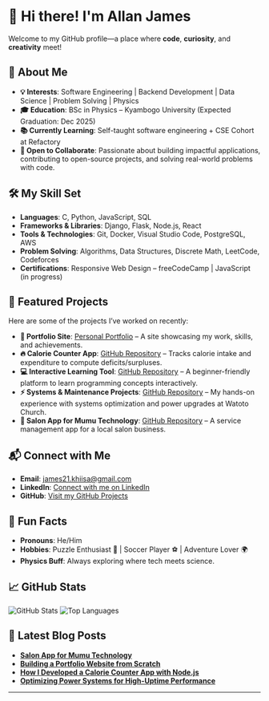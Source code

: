 
# 👋 Hi there! I'm Allan James

Welcome to my GitHub profile—a place where **code**, **curiosity**, and **creativity** meet!

## 👀 About Me

* **💡 Interests**: Software Engineering | Backend Development | Data Science | Problem Solving | Physics
* **🎓 Education**: BSc in Physics – Kyambogo University (Expected Graduation: Dec 2025)
* **📚 Currently Learning**: Self-taught software engineering + CSE Cohort at Refactory
* **🤝 Open to Collaborate**: Passionate about building impactful applications, contributing to open-source projects, and solving real-world problems with code.

## 🛠️ My Skill Set

* **Languages**: C, Python, JavaScript, SQL
* **Frameworks & Libraries**: Django, Flask, Node.js, React
* **Tools & Technologies**: Git, Docker, Visual Studio Code, PostgreSQL, AWS
* **Problem Solving**: Algorithms, Data Structures, Discrete Math, LeetCode, Codeforces
* **Certifications**: Responsive Web Design – freeCodeCamp | JavaScript (in progress)

## 🌟 Featured Projects

Here are some of the projects I’ve worked on recently:

* **🎨 Portfolio Site**: [Personal Portfolio](https://github.com/allanjames-prog/portfolio-site) – A site showcasing my work, skills, and achievements.
* **🔥 Calorie Counter App**: [GitHub Repository](https://github.com/allanjames-prog/calorie-counter) – Tracks calorie intake and expenditure to compute deficits/surpluses.
* **💻 Interactive Learning Tool**: [GitHub Repository](https://github.com/allanjames-prog/interactive-learning-tool) – A beginner-friendly platform to learn programming concepts interactively.
* **⚡ Systems & Maintenance Projects**: [GitHub Repository](https://github.com/allanjames-prog/systems-maintenance) – My hands-on experience with systems optimization and power upgrades at Watoto Church.
* **💈 Salon App for Mumu Technology**: [GitHub Repository](https://github.com/allanjames-prog/salon-app) – A service management app for a local salon business.

## 📬 Connect with Me

* **Email**: [james21.khiisa@gmail.com](mailto:james21.khiisa@gmail.com)
* **LinkedIn**: [Connect with me on LinkedIn](https://www.linkedin.com/in/james-allan-09963a249)
* **GitHub**: [Visit my GitHub Projects](https://github.com/allanjames-prog)

## 🎉 Fun Facts

* **Pronouns**: He/Him
* **Hobbies**: Puzzle Enthusiast 🧩 | Soccer Player ⚽ | Adventure Lover 🌍
* **Physics Buff**: Always exploring where tech meets science.

## 📈 GitHub Stats

![GitHub Stats](https://github-readme-stats.vercel.app/api?username=allanjames-prog\&show_icons=true\&theme=radical)
![Top Languages](https://github-readme-stats.vercel.app/api/top-langs/?username=allanjames-prog\&layout=compact\&theme=radical)

## 📝 Latest Blog Posts

* [**Salon App for Mumu Technology**](https://medium.com/@allanjames)
* [**Building a Portfolio Website from Scratch**](https://medium.com/@allanjames)
* [**How I Developed a Calorie Counter App with Node.js**](https://medium.com/@allanjames)
* [**Optimizing Power Systems for High-Uptime Performance**](https://medium.com/@allanjames)

---

<!---  
allanjames-prog/allanjames-prog is a ✨ special ✨ repository because its `README.md` (this file) appears on your GitHub profile.  
You can click the Preview link to take a look at your changes.  
--->
